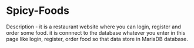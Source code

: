 # Spicy-Foods
Description - it is a restaurant website where you can login, register and order some food. it is connnect to the database whatever you enter in this page like login, register, order food so that data store in MariaDB database.
